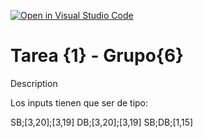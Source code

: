 [![Open in Visual Studio Code](https://classroom.github.com/assets/open-in-vscode-f059dc9a6f8d3a56e377f745f24479a46679e63a5d9fe6f495e02850cd0d8118.svg)](https://classroom.github.com/online_ide?assignment_repo_id=7322983&assignment_repo_type=AssignmentRepo)
# Tarea {1} - Grupo{6}
Description

Los inputs tienen que ser de tipo:

SB;[3,20];[3,19]
DB;[3,20];[3,19]
SB;DB;[1,15]